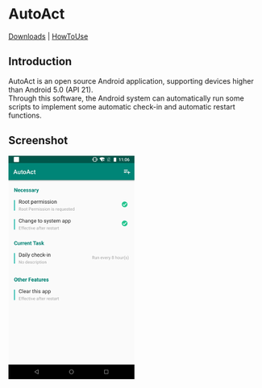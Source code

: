 # AutoAct
[Downloads](https://github.com/yuruxuan/AutoAct/releases) | [HowToUse](https://github.com/yuruxuan/AutoAct/blob/master/docs/HowToUse.md) 

## Introduction
AutoAct is an open source Android application, supporting devices higher than Android 5.0 (API 21).  
Through this software, the Android system can automatically run some scripts to implement some automatic check-in and automatic restart functions.

## Screenshot
![PIC1](https://github.com/yuruxuan/AutoAct/raw/master/pics/1.png)


